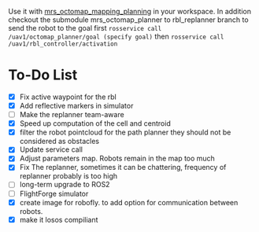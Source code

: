 Use it with
[mrs_octomap_mapping_planning](https://github.com/ctu-mrs/mrs_octomap_mapping_planning/tree/master)
in your workspace. In addition checkout the submodule mrs_octomap_planner to rbl_replanner
branch
to send the robot to the goal first `rosservice call /uav1/octomap_planner/goal (specify goal)`
then `rosservice call /uav1/rbl_controller/activation` 

# To-Do List

- [x] Fix active waypoint for the rbl
- [x] Add reflective markers in simulator
- [ ] Make the replanner team-aware
- [x] Speed up computation of the cell and centroid
- [x] filter the robot pointcloud for the path planner they should not be considered as obstacles 
- [x] Update service call
- [x] Adjust parameters map. Robots remain in the map too much 
- [x] Fix The replanner, sometimes it can be chattering, frequency of replanner probably is too high
- [ ] long-term upgrade to ROS2
- [ ] FlightForge simulator 
- [x] create image for robofly. to add option for communication between robots.
- [x] make it losos compiliant

